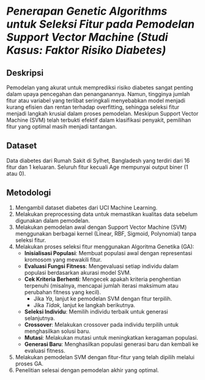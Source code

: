 # _Penerapan Genetic Algorithms untuk Seleksi Fitur pada Pemodelan Support Vector Machine (Studi Kasus: Faktor Risiko Diabetes)_

## Deskripsi
Pemodelan yang akurat untuk memprediksi risiko diabetes sangat penting dalam upaya pencegahan dan penanganannya. Namun, tingginya jumlah fitur atau variabel yang terlibat seringkali menyebabkan model menjadi kurang efisien dan rentan terhadap overfitting, sehingga seleksi fitur menjadi langkah krusial dalam proses pemodelan. Meskipun Support Vector Machine (SVM) telah terbukti efektif dalam klasifikasi penyakit, pemilihan fitur yang optimal masih menjadi tantangan.

## Dataset
Data diabetes dari Rumah Sakit di Sylhet, Bangladesh yang terdiri dari 16 fitur dan 1 keluaran. Seluruh fitur kecuali Age mempunyai output biner (1 atau 0).


## Metodologi 
1. Mengambil dataset diabetes dari UCI Machine Learning.
2. Melakukan preprocessing data untuk memastikan kualitas data sebelum digunakan dalam pemodelan.
3. Melakukan pemodelan awal dengan Support Vector Machine (SVM) menggunakan berbagai kernel (Linear, RBF, Sigmoid, Polynomial) tanpa seleksi fitur.
4. Melakukan proses seleksi fitur menggunakan Algoritma Genetika (GA):
   - **Inisialisasi Populasi**: Membuat populasi awal dengan representasi kromosom yang mewakili fitur.
   - **Evaluasi Fungsi Fitness**: Mengevaluasi setiap individu dalam populasi berdasarkan akurasi model SVM.
   - **Cek Kriteria Berhenti**: Mengecek apakah kriteria penghentian terpenuhi (misalnya, mencapai jumlah iterasi maksimum atau perubahan fitness yang kecil).
      - Jika *Ya*, lanjut ke pemodelan SVM dengan fitur terpilih.
      - Jika *Tidak*, lanjut ke langkah berikutnya.
   - **Seleksi Individu**: Memilih individu terbaik untuk generasi selanjutnya.
   - **Crossover**: Melakukan crossover pada individu terpilih untuk menghasilkan solusi baru.
   - **Mutasi**: Melakukan mutasi untuk meningkatkan keragaman populasi.
   - **Generasi Baru**: Menghasilkan populasi generasi baru dan kembali ke evaluasi fitness.
5. Melakukan pemodelan SVM dengan fitur-fitur yang telah dipilih melalui proses GA.
6. Penelitian selesai dengan pemodelan akhir yang optimal.


